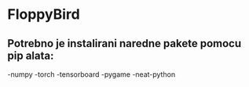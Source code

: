 # FloppyBird


Potrebno je instalirani naredne pakete pomocu pip alata:
-----
-numpy
-torch
-tensorboard
-pygame
-neat-python
